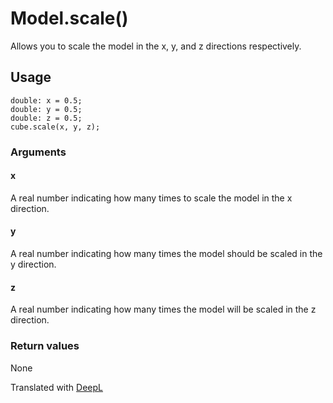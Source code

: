 # Model.scale()

Allows you to scale the model in the x, y, and z directions respectively.

## Usage

```
double: x = 0.5;
double: y = 0.5;
double: z = 0.5;
cube.scale(x, y, z);
```

### Arguments

#### x

A real number indicating how many times to scale the model in the x direction.

#### y

A real number indicating how many times the model should be scaled in the y direction.

#### z

A real number indicating how many times the model will be scaled in the z direction.

### Return values

None

Translated with [DeepL](https://www.deepl.com/translator)
